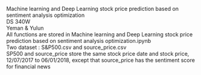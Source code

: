 Machine learning and Deep Learning stock price prediction based on sentiment analysis optimization<br>
DS 340W <br>
Yeman & Yulun <br>
All functions are stored in Machine learning and Deep Learning stock price prediction based on sentiment analysis optimization.ipynb<br>
Two dataset : S&P500.csv and source_price.csv <br>
SP500 and source_price store the same stock price date and stock price, 12/07/2017 to 06/01/2018, except that source_price has the sentiment score for financial news<br>
